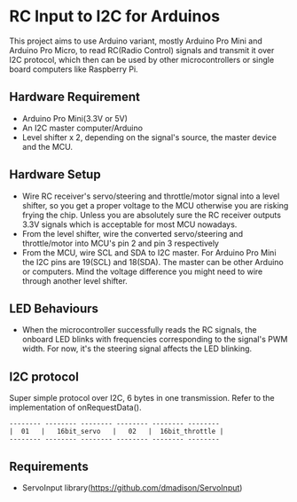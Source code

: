 # RC Input to I2C for Arduinos

This project aims to use Arduino variant, mostly Arduino Pro Mini and Arduino Pro Micro, to read RC(Radio Control) signals and transmit it over I2C protocol, which then can be used by other microcontrollers or single board computers like Raspberry Pi.

## Hardware Requirement
- Arduino Pro Mini(3.3V or 5V)
- An I2C master computer/Arduino
- Level shifter x 2, depending on the signal's source, the master device and the MCU.

## Hardware Setup
- Wire RC receiver's servo/steering and throttle/motor signal into a level shifter, so you get a proper voltage to the MCU otherwise you are risking frying the chip. Unless you are absolutely sure the RC receiver outputs 3.3V signals which is acceptable for most MCU nowadays.
- From the level shifter, wire the converted servo/steering and throttle/motor into MCU's pin 2 and pin 3 respectively
- From the MCU, wire SCL and SDA to I2C master. For Arduino Pro Mini the I2C pins are 19(SCL) and 18(SDA). The master can be other Arduino or computers. Mind the voltage difference you might need to wire through another level shifter.

## LED Behaviours
- When the microcontroller successfully reads the RC signals, the onboard LED blinks with frequencies corresponding to the signal's PWM width. For now, it's the steering signal affects the LED blinking.

## I2C protocol
Super simple protocol over I2C, 6 bytes in one transmission. Refer to the implementation of onRequestData().
```
-------- -------- -------- -------- -------- --------
|  01   |   16bit_servo   |   02   |  16bit_throttle |
-------- -------- -------- -------- -------- --------
```

## Requirements
- ServoInput library(https://github.com/dmadison/ServoInput)